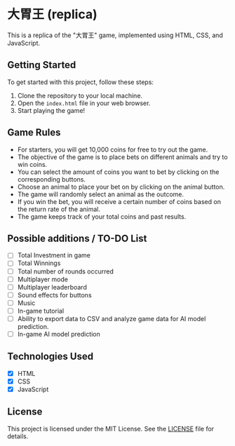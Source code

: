 # 大胃王 (replica)

This is a replica of the "大胃王" game, implemented using HTML, CSS, and JavaScript.

## Getting Started

To get started with this project, follow these steps:

1. Clone the repository to your local machine.
2. Open the `index.html` file in your web browser.
3. Start playing the game!

## Game Rules

- For starters, you will get 10,000 coins for free to try out the game.
- The objective of the game is to place bets on different animals and try to win coins.
- You can select the amount of coins you want to bet by clicking on the corresponding buttons.
- Choose an animal to place your bet on by clicking on the animal button.
- The game will randomly select an animal as the outcome.
- If you win the bet, you will receive a certain number of coins based on the return rate of the animal.
- The game keeps track of your total coins and past results.

## Possible additions / TO-DO List

- [ ] Total Investment in game
- [ ] Total Winnings
- [ ] Total number of rounds occurred
- [ ] Multiplayer mode
- [ ] Multiplayer leaderboard
- [ ] Sound effects for buttons
- [ ] Music
- [ ] In-game tutorial
- [ ] Ability to export data to CSV and analyze game data for AI model prediction.
- [ ] In-game AI model prediction

## Technologies Used

- [x] HTML
- [x] CSS
- [x] JavaScript

## License

This project is licensed under the MIT License. See the [LICENSE](LICENSE) file for details.
